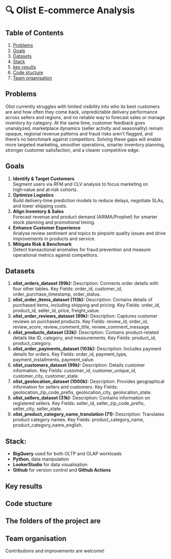 # 🔍 Olist E‑commerce Analysis  

## Table of Contents
1. [Problems](#problems)  
2. [Goals](#goals)  
3. [Datasets](#datasets)  
4. [Stack](#stack)  
5. [key results](#key-results)  
6. [Code stucture](#code--stucture)  
7. [Team organisation](#team--organisation)

## Problems
Olist currently struggles with limited visibility into who its best customers are and how often they come back, unpredictable delivery performance across sellers and regions, and no reliable way to forecast sales or manage inventory by category. At the same time, customer feedback goes unanalyzed, marketplace dynamics (seller activity and seasonality) remain opaque, regional revenue patterns and fraud risks aren’t flagged, and there’s no benchmark against competitors. Solving these gaps will enable more targeted marketing, smoother operations, smarter inventory planning, stronger customer satisfaction, and a clearer competitive edge.

## Goals
1. **Identify & Target Customers**  
   Segment users via RFM and CLV analysis to focus marketing on high‑value and at‑risk cohorts.
2. **Optimize Logistics**  
   Build delivery‑time prediction models to reduce delays, negotiate SLAs, and lower shipping costs.
3. **Align Inventory & Sales**  
   Forecast revenue and product demand (ARIMA/Prophet) for smarter stock planning and promotional timing.
4. **Enhance Customer Experience**  
   Analyse review sentiment and topics to pinpoint quality issues and drive improvements in products and service.
5. **Mitigate Risk & Benchmark**  
   Detect transactional anomalies for fraud prevention and measure operational metrics against competitors.  

## Datasets
1. **olist_orders_dataset (99k):**
   Description: Connects order details with four other tables.
   Key Fields: order_id, customer_id, order_purchase_timestamp, order_status.
2. **olist_order_items_dataset (113k):**
   Description: Contains details of purchased items, including shipping and pricing.
   Key Fields: order_id, product_id, seller_id, price, freight_value.
3. **olist_order_reviews_dataset (99k):**
   Description: Captures customer reviews on purchased products.
   Key Fields: review_id, order_id, review_score, review_comment_title, review_comment_message.
4. **olist_products_dataset (33k):**
   Description: Contains product-related details like ID, category, and measurements.
   Key Fields: product_id, product_category.
5. **olist_order_payments_dataset (103k):**
   Description: Includes payment details for orders.
   Key Fields: order_id, payment_type, payment_installments, payment_value.
6. **olist_customers_dataset (99k):**
   Description: Details customer information.
   Key Fields: customer_id, customer_unique_id, customer_city, customer_state.
7. **olist_geolocation_dataset (1000k):**
   Description: Provides geographical information for sellers and customers.
   Key Fields: geolocation_zip_code_prefix, geolocation_city, geolocation_state.
8. **olist_sellers_dataset (31k):**
   Description: Contains information on registered sellers.
   Key Fields: seller_id, seller_zip_code_prefix, seller_city, seller_state.
9. **olist_product_category_name_translation (71):**
   Description: Translates product category names.
   Key Fields: product_category_name, product_category_name_english.

## Stack:
- **BigQuery** used for both OLTP and OLAP workloads
- **Python**, data manipulation
- **LookerStudio** for data visualisation
- **Github** for version control and **Github Actions** 

## Key results

## Code stucture
The folders of the project are
- 

## Team organisation
Contributions and improvements are welcome! 
